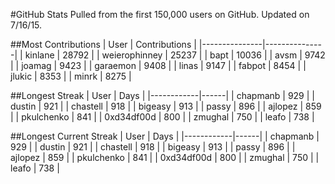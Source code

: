 #GitHub Stats
Pulled from the first 150,000 users on GitHub. Updated on 7/16/15.

##Most Contributions
| User          | Contributions |
|---------------|---------------|
| kinlane       | 28792         |
| weierophinney | 25237         |
| bapt          | 10036         |
| avsm          | 9742          |
| joamag        | 9423          |
| garaemon      | 9408          |
| linas         | 9147          |
| fabpot        | 8454          |
| jlukic        | 8353          |
| minrk         | 8275          |

##Longest Streak
| User       | Days |
|------------|------|
| chapmanb   | 929  |
| dustin     | 921  |
| chastell   | 918  |
| bigeasy    | 913  |
| passy      | 896  |
| ajlopez    | 859  |
| pkulchenko | 841  |
| 0xd34df00d | 800  |
| zmughal    | 750  |
| leafo      | 738  |

##Longest Current Streak
| User       | Days |
|------------|------|
| chapmanb   | 929  |
| dustin     | 921  |
| chastell   | 918  |
| bigeasy    | 913  |
| passy      | 896  |
| ajlopez    | 859  |
| pkulchenko | 841  |
| 0xd34df00d | 800  |
| zmughal    | 750  |
| leafo      | 738  |
